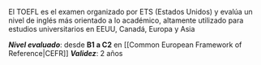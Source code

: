 El TOEFL es el examen organizado por ETS (Estados Unidos) y evalúa un nivel de inglés más orientado a lo académico, altamente utilizado para estudios universitarios en EEUU, Canadá, Europa y Asia

***Nivel evaluado***: desde **B1 a C2** en [[Common European Framework of Reference|CEFR]]
***Validez***: 2 años 